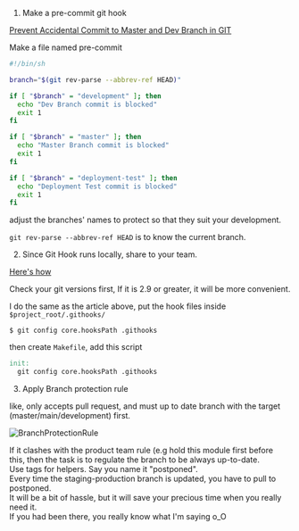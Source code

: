 1. Make a pre-commit git hook

[Prevent Accidental Commit to Master and Dev Branch in GIT](https://www.cyberithub.com/how-to-prevent-accidental-commit-to-master-and-dev-branch-in-git/)

Make a file named pre-commit

```.sh
#!/bin/sh

branch="$(git rev-parse --abbrev-ref HEAD)"

if [ "$branch" = "development" ]; then
  echo "Dev Branch commit is blocked"
  exit 1
fi

if [ "$branch" = "master" ]; then
  echo "Master Branch commit is blocked"
  exit 1
fi

if [ "$branch" = "deployment-test" ]; then
  echo "Deployment Test commit is blocked"
  exit 1
fi
```
adjust the branches' names to protect so that they suit your development.

`git rev-parse --abbrev-ref HEAD` is to know the current branch.

2. Since Git Hook runs locally, share to your team.

[Here's how](https://www.viget.com/articles/two-ways-to-share-git-hooks-with-your-team/)

Check your git versions first, If it is 2.9 or greater, it will be more convenient.

I do the same as the article above, put the hook files inside `$project_root/.githooks/`

```git
$ git config core.hooksPath .githooks
```

then create `Makefile`, add this script 

```Makefile
init:
  git config core.hooksPath .githooks
```

3. Apply Branch protection rule

like, only accepts pull request, and must up to date branch with the target (master/main/development) first.

![BranchProtectionRule](https://i.postimg.cc/sXKFGBsX/2022-03-23-11-15-32-New-branch-protection-rule-Mozilla-Firefox.png)

If it clashes with the product team rule (e.g hold this module first before this, then the task is to regulate the branch to be always up-to-date.  
Use tags for helpers. Say you name it "postponed".  
Every time the staging-production branch is updated, you have to pull to postponed.  
It will be a bit of hassle, but it will save your precious time when you really need it.  
If you had been there, you really know what I'm saying o_O
